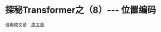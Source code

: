 探秘Transformer之（8）--- 位置编码
=========================
请看原文章：[原文章](https://www.cnblogs.com/rossiXYZ/p/18744797)